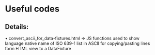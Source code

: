 # Useful codes

Details:
--------
• convert_ascii_for_data-fixtures.html
      => JS functions used to show language native name of ISO 639-1 list in ASCII for copying/pasting lines form HTML view to a DataFixture
